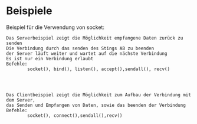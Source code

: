 # Beispiele

Beispiel für die Verwendung von socket:

    Das Serverbeispiel zeigt die Möglichkeit empfangene Daten zurück zu senden
    Die Verbindung durch das senden des Stings AB zu beenden
    der Server läuft weiter und wartet auf die nächste Verbindung
    Es ist nur ein Verbindung erlaubt
    Befehle:
            socket(), bind(), listen(), accept(),sendall(), recv()




    Das Clientbeispiel zeigt die Möglichkeit zum Aufbau der Verbindung mit dem Server,
    das Senden und Empfangen von Daten, sowie das beenden der Verbindung
    Befehle:
            socket(), connect(),sendall(),recv()



